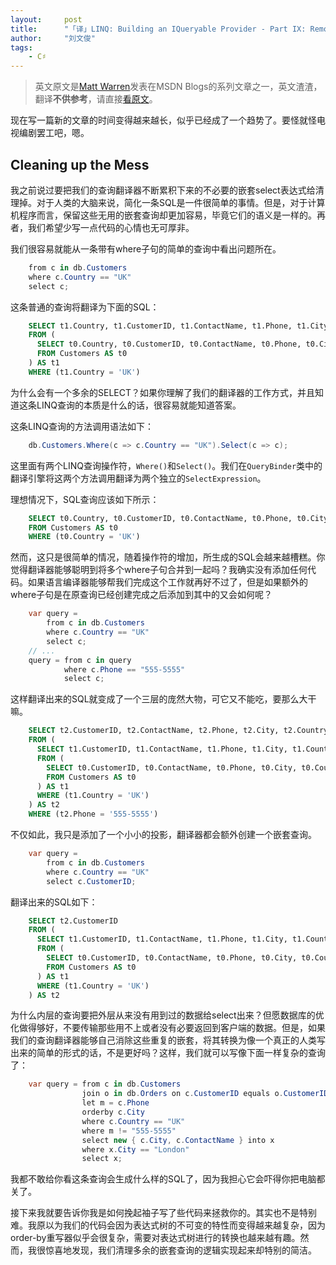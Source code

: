 ```yaml
---
layout:     post
title:      "「译」LINQ: Building an IQueryable Provider - Part IX: Removing redundant subqueries"
author:     "刘文俊"
tags:
    - C♯
---
```


> 英文原文是[Matt Warren](https://social.msdn.microsoft.com/profile/matt%20warren%20-%20msft/ "Matt Warren")发表在MSDN Blogs的系列文章之一，英文渣渣，翻译**不供参考**，请直接[看原文](http://blogs.msdn.com/b/mattwar/archive/2008/01/16/linq-building-an-iqueryable-provider-part-ix.aspx)。

现在写一篇新的文章的时间变得越来越长，似乎已经成了一个趋势了。要怪就怪电视编剧罢工吧，嗯。

## Cleaning up the Mess

我之前说过要把我们的查询翻译器不断累积下来的不必要的嵌套select表达式给清理掉。对于人类的大脑来说，简化一条SQL是一件很简单的事情。但是，对于计算机程序而言，保留这些无用的嵌套查询却更加容易，毕竟它们的语义是一样的。再者，我们希望少写一点代码的心情也无可厚非。

我们很容易就能从一条带有where子句的简单的查询中看出问题所在。

````cs
    from c in db.Customers
    where c.Country == "UK"
    select c;
````

<!-- more -->

这条普通的查询将翻译为下面的SQL：

````sql
	SELECT t1.Country, t1.CustomerID, t1.ContactName, t1.Phone, t1.City
	FROM (
	  SELECT t0.Country, t0.CustomerID, t0.ContactName, t0.Phone, t0.City
	  FROM Customers AS t0
	) AS t1
	WHERE (t1.Country = 'UK')
````

为什么会有一个多余的SELECT？如果你理解了我们的翻译器的工作方式，并且知道这条LINQ查询的本质是什么的话，很容易就能知道答案。

这条LINQ查询的方法调用语法如下：

````cs
    db.Customers.Where(c => c.Country == "UK").Select(c => c);
````

这里面有两个LINQ查询操作符，`Where()`和`Select()`。我们在`QueryBinder`类中的翻译引擎将这两个方法调用翻译为两个独立的`SelectExpression`。

理想情况下，SQL查询应该如下所示：

````sql
	SELECT t0.Country, t0.CustomerID, t0.ContactName, t0.Phone, t0.City
	FROM Customers AS t0
	WHERE (t0.Country = 'UK')
````

然而，这只是很简单的情况，随着操作符的增加，所生成的SQL会越来越槽糕。你觉得翻译器能够聪明到将多个where子句合并到一起吗？我确实没有添加任何代码。如果语言编译器能够帮我们完成这个工作就再好不过了，但是如果额外的where子句是在原查询已经创建完成之后添加到其中的又会如何呢？

````cs
	var query = 
	    from c in db.Customers
	    where c.Country == "UK"
	    select c;
	// ...
	query = from c in query
	        where c.Phone == "555-5555"
	        select c;
````

这样翻译出来的SQL就变成了一个三层的庞然大物，可它又不能吃，要那么大干嘛。

````sql
	SELECT t2.CustomerID, t2.ContactName, t2.Phone, t2.City, t2.Country
	FROM (
	  SELECT t1.CustomerID, t1.ContactName, t1.Phone, t1.City, t1.Country
	  FROM (
	    SELECT t0.CustomerID, t0.ContactName, t0.Phone, t0.City, t0.Country
	    FROM Customers AS t0
	  ) AS t1
	  WHERE (t1.Country = 'UK')
	) AS t2
	WHERE (t2.Phone = '555-5555')
````

不仅如此，我只是添加了一个小小的投影，翻译器都会额外创建一个嵌套查询。

````cs
	var query = 
	    from c in db.Customers
	    where c.Country == "UK"
	    select c.CustomerID;
````

翻译出来的SQL如下：

````sql
	SELECT t2.CustomerID
	FROM (
	  SELECT t1.CustomerID, t1.ContactName, t1.Phone, t1.City, t1.Country
	  FROM (
	    SELECT t0.CustomerID, t0.ContactName, t0.Phone, t0.City, t0.Country
	    FROM Customers AS t0
	  ) AS t1
	  WHERE (t1.Country = 'UK')
	) AS t2
````

为什么内层的查询要把外层从来没有用到过的数据给select出来？但愿数据库的优化做得够好，不要传输那些用不上或者没有必要返回到客户端的数据。但是，如果我们的查询翻译器能够自己消除这些重复的嵌套，将其转换为像一个真正的人类写出来的简单的形式的话，不是更好吗？这样，我们就可以写像下面一样复杂的查询了：

````cs
	var query = from c in db.Customers
	            join o in db.Orders on c.CustomerID equals o.CustomerID
	            let m = c.Phone
	            orderby c.City
	            where c.Country == "UK"
	            where m != "555-5555"
	            select new { c.City, c.ContactName } into x
	            where x.City == "London"
	            select x;
````

我都不敢给你看这条查询会生成什么样的SQL了，因为我担心它会吓得你把电脑都关了。

接下来我就要告诉你我是如何挽起袖子写了些代码来拯救你的。其实也不是特别难。我原以为我们的代码会因为表达式树的不可变的特性而变得越来越复杂，因为order-by重写器似乎会很复杂，需要对表达式树进行的转换也越来越有趣。然而，我很惊喜地发现，我们清理多余的嵌套查询的逻辑实现起来却特别的简洁。